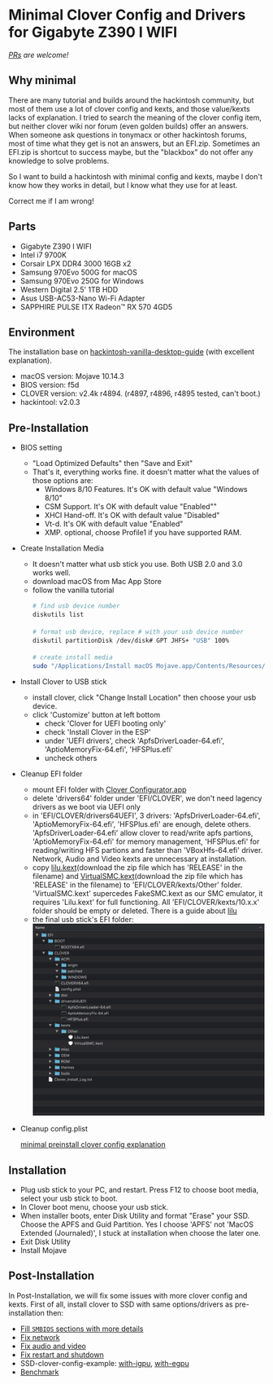 # Minimal Clover Config and Drivers for Gigabyte Z390 I WIFI

*[PRs](https://github.com/icymind/hackintosh/pulls) are welcome!*

## Why minimal

There are many tutorial and builds around the hackintosh community, but most of them use a lot of clover config and kexts, and those value/kexts lacks of explanation. I tried to search the meaning of the clover config item, but neither clover wiki nor forum (even golden builds) offer an answers. When someone ask questions in tonymacx or other hackintosh forums, most of time what they get is not an answers, but an EFI.zip. Sometimes an EFI.zip is shortcut to success maybe, but the "blackbox" do not offer any knowledge to solve problems.

So I want to build a hackintosh with minimal config and kexts, maybe I don't know how they works in detail, but I know what they use for at least.

Correct me if I am wrong!

## Parts

- Gigabyte Z390 I WIFI
- Intel i7 9700K
- Corsair LPX DDR4 3000 16GB x2
- Samsung 970Evo 500G for macOS
- Samsung 970Evo 250G for Windows
- Western Digital 2.5' 1TB HDD
- Asus USB-AC53-Nano Wi-Fi Adapter
- SAPPHIRE PULSE ITX Radeon™ RX 570 4GD5

## Environment

The installation base on [hackintosh-vanilla-desktop-guide](https://hackintosh.gitbook.io/-r-hackintosh-vanilla-desktop-guide/) (with excellent explanation).

- macOS version: Mojave 10.14.3
- BIOS version: f5d
- CLOVER version: v2.4k r4894. (r4897, r4896, r4895 tested, can't boot.)
- hackintool: v2.0.3

## Pre-Installation

- BIOS setting
  - "Load Optimized Defaults" then "Save and Exit"
  - That's it, everything works fine. it doesn't matter what the values of those options are:
    - Windows 8/10 Features. It's OK with default value "Windows 8/10"
    - CSM Support. It's OK with default value "Enabled""
    - XHCI Hand-off. It's OK with default value "Disabled"
    - Vt-d. It's OK with default value "Enabled"
    - XMP. optional, choose Profile1 if you have supported RAM.

- Create Installation Media
  - It doesn't matter what usb stick you use. Both USB 2.0 and 3.0 works well.
  - download macOS from Mac App Store
  - follow the vanilla tutorial
    ```bash
    # find usb device number
    diskutils list

    # format usb device, replace # with your usb device number
    diskutil partitionDisk /dev/disk# GPT JHFS+ "USB" 100%

    # create install media
    sudo "/Applications/Install macOS Mojave.app/Contents/Resources/createinstallmedia" --volume /Volumes/USB
    ```

- Install Clover to USB stick
  - install clover, click "Change Install Location" then choose your usb device.
  - click 'Customize' button at left bottom
    - check 'Clover for UEFI booting only'
    - check 'Install Clover in the ESP'
    - under 'UEFI drivers', check 'ApfsDriverLoader-64.efi', 'AptioMemoryFix-64.efi', 'HFSPlus.efi'
    - uncheck others

- Cleanup EFI folder
  - mount EFI folder with [Clover Configurator.app](https://mackie100projects.altervista.org/download/ccg/)
  - delete 'drivers64' folder under 'EFI/CLOVER', we don't need lagency drivers as we boot via UEFI only
  - in 'EFI/CLOVER/drivers64UEFI', 3 drivers: 'ApfsDriverLoader-64.efi', 'AptioMemoryFix-64.efi', 'HFSPlus.efi' are enough, delete others. 'ApfsDriverLoader-64.efi' allow clover to read/write apfs partions, 'AptioMemoryFix-64.efi' for memory management, 'HFSPlus.efi' for reading/writing HFS partions and faster than 'VBoxHfs-64.efi' driver. Network, Audio and Video kexts are unnecessary at installation.
  - copy [lilu.kext](https://github.com/acidanthera/Lilu/releases)(download the zip file which has 'RELEASE' in the filename) and [VirtualSMC.kext](https://github.com/acidanthera/VirtualSMC/releases)(download the zip file which has 'RELEASE' in the filename) to 'EFI/CLOVER/kexts/Other' folder. 'VirtualSMC.kext' supercedes FakeSMC.kext as our SMC emulator, it requires 'Lilu.kext' for full functioning. All 'EFI/CLOVER/kexts/10.x.x' folder should be empty or deleted. There is a guide about [lilu](https://www.tonymacx86.com/threads/an-idiots-guide-to-lilu-and-its-plug-ins.260063/)
  - the final usb stick's EFI folder: ![USB-EFI-folder](./screenshots/USB-EFI-folder.png)

- Cleanup config.plist

  [minimal preinstall clover config explanation](./minimal-usb-stick-config-explanation.md)

## Installation

- Plug usb stick to your PC, and restart. Press F12 to choose boot media, select your usb stick to boot.
- In Clover boot menu, choose your usb stick.
- When installer boots, enter Disk Utility and format "Erase" your SSD. Choose the APFS and Guid Partition. Yes I choose 'APFS' not 'MacOS Extended (Journaled)', I stuck at installation when choose the later one.
- Exit Disk Utility
- Install Mojave

## Post-Installation

In Post-Installation, we will fix some issues with more clover config and kexts. First of all, install clover to SSD with same options/drivers as pre-installation then:

- [Fill `SMBIOS` sections with more details](./post-installation-fill-smbios.md)
- [Fix network](./post-installation-fix-network.md)
- [Fix audio and video](./post-installation-fix-audio-video.md)
- [Fix restart and shutdown](./post-installation-fix-restart-shutdown.md)
- SSD-clover-config-example: [with-igpu](./ssd-clover-config-example-igpu.plist), [with-egpu](./ssd-clover-config-example-egpu.plist)
- [Benchmark](./benchmark.md)
